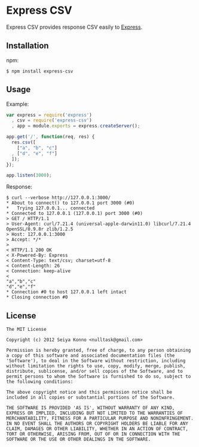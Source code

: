 # Express CSV

  Express CSV provides response CSV easily to [Express](http://expressjs.com/).

## Installation

npm:

    $ npm install express-csv

## Usage

Example:

```js
var express = require('express')
  , csv = require('express-csv')
  , app = module.exports = express.createServer();

app.get('/', function(req, res) {
  res.csv([
    ["a", "b", "c"]
  , ["d", "e", "f"]
  ]);
});

app.listen(3000);
```

Response:

```
$ curl --verbose http://127.0.0.1:3000/
* About to connect() to 127.0.0.1 port 3000 (#0)
*   Trying 127.0.0.1... connected
* Connected to 127.0.0.1 (127.0.0.1) port 3000 (#0)
> GET / HTTP/1.1
> User-Agent: curl/7.21.4 (universal-apple-darwin11.0) libcurl/7.21.4 OpenSSL/0.9.8r zlib/1.2.5
> Host: 127.0.0.1:3000
> Accept: */*
> 
< HTTP/1.1 200 OK
< X-Powered-By: Express
< Content-Type: text/csv; charset=utf-8
< Content-Length: 26
< Connection: keep-alive
< 
"a","b","c"
"d","e","f"
* Connection #0 to host 127.0.0.1 left intact
* Closing connection #0
```

## License

    The MIT License

    Copyright (c) 2012 Seiya Konno <nulltask@gmail.com>

    Permission is hereby granted, free of charge, to any person obtaining
    a copy of this software and associated documentation files (the
    'Software'), to deal in the Software without restriction, including
    without limitation the rights to use, copy, modify, merge, publish,
    distribute, sublicense, and/or sell copies of the Software, and to
    permit persons to whom the Software is furnished to do so, subject to
    the following conditions:

    The above copyright notice and this permission notice shall be
    included in all copies or substantial portions of the Software.

    THE SOFTWARE IS PROVIDED 'AS IS', WITHOUT WARRANTY OF ANY KIND,
    EXPRESS OR IMPLIED, INCLUDING BUT NOT LIMITED TO THE WARRANTIES OF
    MERCHANTABILITY, FITNESS FOR A PARTICULAR PURPOSE AND NONINFRINGEMENT.
    IN NO EVENT SHALL THE AUTHORS OR COPYRIGHT HOLDERS BE LIABLE FOR ANY
    CLAIM, DAMAGES OR OTHER LIABILITY, WHETHER IN AN ACTION OF CONTRACT,
    TORT OR OTHERWISE, ARISING FROM, OUT OF OR IN CONNECTION WITH THE
    SOFTWARE OR THE USE OR OTHER DEALINGS IN THE SOFTWARE.